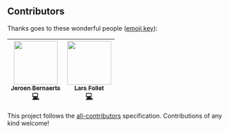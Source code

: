 
## Contributors

Thanks goes to these wonderful people ([emoji key](https://github.com/kentcdodds/all-contributors#emoji-key)):

<!-- ALL-CONTRIBUTORS-LIST:START - Do not remove or modify this section -->
<!-- prettier-ignore -->
| [<img src="https://avatars0.githubusercontent.com/u/28018450?v=4" width="100px;"/><br /><sub><b>Jeroen Bernaerts</b></sub>](https://github.com/gdm-1718-jerobern)<br />[💻](https://github.com/inthepocket/white-label-event-app/commits?author=gdm-1718-jerobern "Code") | [<img src="https://avatars3.githubusercontent.com/u/14736534?v=4" width="100px;"/><br /><sub><b>Lars Follet</b></sub>](https://github.com/larsfoll)<br />[💻](https://github.com/inthepocket/white-label-event-app/commits?author=larsfoll "Code") |
| :---: | :---: |
<!-- ALL-CONTRIBUTORS-LIST:END -->

This project follows the [all-contributors](https://github.com/kentcdodds/all-contributors) specification. Contributions of any kind welcome!